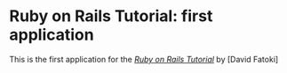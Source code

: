 # Ruby on Rails Tutorial: first application

This is the first application for the
[*Ruby on Rails Tutorial*](http://railstutorial.org/)
by [David Fatoki]